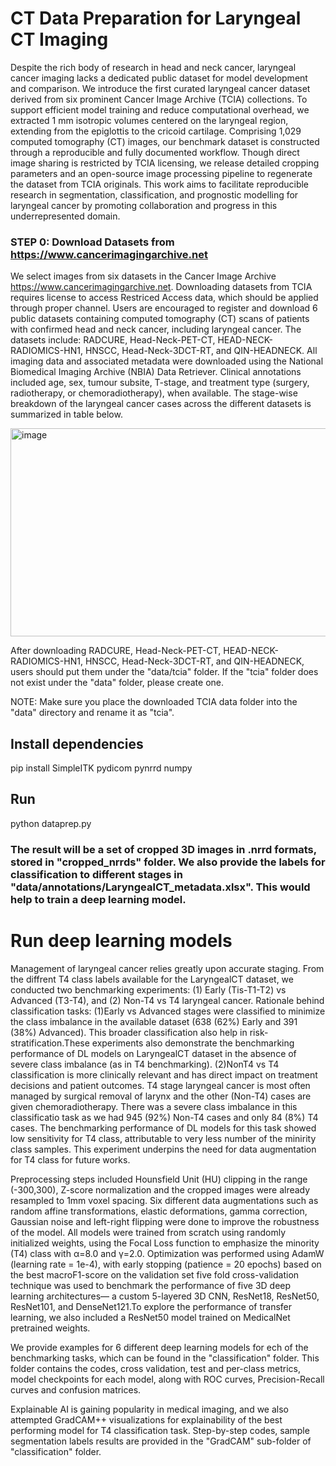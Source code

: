 # CT Data Preparation for Laryngeal CT Imaging

Despite the rich body of research in head and neck cancer, laryngeal cancer imaging lacks a dedicated public dataset for model development and comparison. We introduce the first curated laryngeal cancer dataset derived from six prominent Cancer Image Archive (TCIA) collections. To support efficient model training and reduce computational overhead, we extracted 1 mm isotropic volumes centered on the laryngeal region, extending from the epiglottis to the cricoid cartilage. Comprising 1,029 computed tomography (CT) images, our benchmark dataset is constructed through a reproducible and fully documented workflow. Though direct image sharing is restricted by TCIA licensing, we release detailed cropping parameters and an open-source image processing pipeline to regenerate the dataset from TCIA originals. This work aims to facilitate reproducible research in segmentation, classification, and prognostic modelling for laryngeal cancer by promoting collaboration and progress in this underrepresented domain.

### STEP 0: Download Datasets from https://www.cancerimagingarchive.net

We select images from six datasets in the Cancer Image Archive https://www.cancerimagingarchive.net. Downloading datasets from TCIA requires license to access Restriced Access data, which should be applied through proper channel. Users are encouraged to register and download 6 public datasets containing computed tomography (CT) scans of patients with confirmed head and neck cancer, including laryngeal cancer. The datasets include: RADCURE, Head-Neck-PET-CT, HEAD-NECK-RADIOMICS-HN1, HNSCC, Head-Neck-3DCT-RT, and QIN-HEADNECK.  All imaging data and associated metadata were downloaded using the National Biomedical Imaging Archive (NBIA) Data Retriever. Clinical annotations included age, sex, tumour subsite, T-stage, and treatment type (surgery, radiotherapy, or chemoradiotherapy), when available. The stage-wise breakdown of the laryngeal cancer cases across the different datasets is summarized in table below.

<img width="782" height="333" alt="image" src="https://github.com/user-attachments/assets/11656225-b838-4a8b-af15-0fce2add419d" />

After downloading RADCURE, Head-Neck-PET-CT, HEAD-NECK-RADIOMICS-HN1, HNSCC, Head-Neck-3DCT-RT, and QIN-HEADNECK, users should put them under the "data/tcia" folder. If the "tcia" folder does not exist under the "data" folder, please create one.


NOTE: Make sure you place the downloaded TCIA data folder into the "data" directory and rename it as "tcia".

## Install dependencies

pip install SimpleITK pydicom pynrrd numpy 

## Run
python dataprep.py

### The result will be a set of cropped 3D images in .nrrd formats, stored in "cropped_nrrds" folder. We also provide the labels for classification to different stages in "data/annotations/LaryngealCT_metadata.xlsx". This would help to train a deep learning model.

# Run deep learning models
Management of laryngeal cancer relies greatly upon accurate staging. From the diffrent T4 class labels available for the LaryngealCT dataset, we conducted two benchmarking experiments: 
(1) Early (Tis-T1-T2) vs Advanced (T3-T4), and (2) Non-T4 vs T4 laryngeal cancer.
Rationale behind classification tasks: 
(1)Early vs Advanced stages were classified to minimize the class imbalance in the available dataset (638 (62%) Early and 391 (38%) Advanced). This broader classification also help in risk-stratification.These experiments also demonstrate the benchmarking performance of DL models on LaryngealCT dataset in the absence of severe class imbalance (as in T4 benchmarking).
(2)NonT4 vs T4 classification is more clinically relevant and has direct impact on treatment decisions and patient outcomes. T4 stage laryngeal cancer is most often managed by surgical removal of larynx and the other (Non-T4) cases are given chemoradiotherapy. There was a severe class imbalance in this classificatio task as we had 945 (92%) Non-T4 cases and only 84 (8%) T4 cases. The benchmarking performance of DL models for this task showed low sensitivity for T4 class, attributable to very less number of the minirity class samples. This experiment underpins the need for data augmentation for T4 class for future works.

Preprocessing steps included Hounsfield Unit (HU) clipping in the range (-300,300), Z-score normalization and the cropped images were already resampled to 1mm voxel spacing. Six different data augmentations such as random affine transformations, elastic deformations, gamma correction, Gaussian noise and left-right flipping were done to improve the robustness of the model. All models were trained from scratch using randomly initialized weights, using the Focal Loss function to emphasize the minority (T4) class with α=8.0 and γ=2.0. Optimization was performed using AdamW (learning rate = 1e-4), with early stopping (patience = 20 epochs) based on the best macroF1-score on the validation set five fold cross-validation technique was used to benchmark the performance of five 3D deep learning architectures— a custom 5-layered 3D CNN, ResNet18, ResNet50, ResNet101, and DenseNet121.To explore the performance of transfer learning, we also included a ResNet50 model trained on MedicalNet pretrained weights.

We provide examples for 6 different deep learning models for ech of the benchmarking tasks, which can be found in the "classification" folder. This folder contains the codes, cross validation, test and per-class metrics, model checkpoints for each model, along with ROC curves, Precision-Recall curves and confusion matrices.

Explainable AI is gaining popularity in medical imaging, and we also attempted GradCAM++ visualizations for explainability of the best performing model for T4 classification task. Step-by-step codes, sample segmentation labels results are provided in the "GradCAM" sub-folder of "classification" folder.

